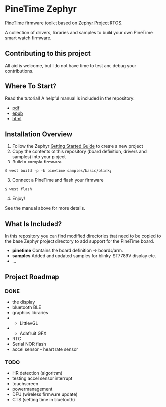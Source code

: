 # PineTime Zephyr

[PineTime](https://www.pine64.org/pinetime/) firmware toolkit based on [Zephyr Project](https://www.zephyrproject.org/) RTOS.

A collection of drivers, libraries and samples to build your own PineTime smart watch firmware.



## Contributing to this project

All aid is welcome, but I do not have time to test and debug your contributions.



## Where To Start?
Read the tutorial! A helpful manual is included in the repository:
 - [pdf](oswatch.pdf)
 - [epub](asmartwatchbasedontheNordicnrf52832microcontroller.epub)
 - [html](manual/_build/html/index.html)

## Installation Overview
1. Follow the Zephyr [Getting Started Guide](https://docs.zephyrproject.org/latest/getting_started/index.html) to create a new project
2. Copy the contents of this repository (board definition, drivers and samples) into your project
2. Build a sample firmware
```
$ west build -p -b pinetime samples/basic/blinky
```
3. Connect a PineTime and flash your firmware
```
$ west flash
```
4. Enjoy!

See the manual above for more details.

## What Is Included?
In this repository you can find modified directories that need to be copied to the base Zephyr project directory to add support for the PineTime board.

* **pinetime** Contains the board definition -> boards/arm.
* **samples** Added and updated samples for blinky, ST7789V display etc.
* ...

## Project Roadmap
### DONE
- the display
- bluetooth BLE
- graphics libraries
- - LittlevGL
- - Adafruit GFX
- RTC
- Serial NOR flash   
- accel sensor
          - heart rate sensor 

### TODO
- HR detection (algorithm)
- testing accel sensor interrupt
- touchscreen
- powermanagement
- DFU (wireless firmware update)
- CTS (setting time in bluetooth) 

